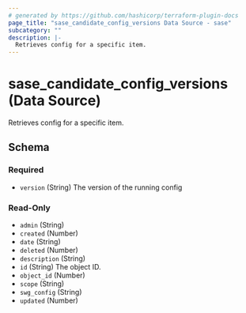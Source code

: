 ```yaml
---
# generated by https://github.com/hashicorp/terraform-plugin-docs
page_title: "sase_candidate_config_versions Data Source - sase"
subcategory: ""
description: |-
  Retrieves config for a specific item.
---
```


# sase_candidate_config_versions (Data Source)

Retrieves config for a specific item.



<!-- schema generated by tfplugindocs -->
## Schema

### Required

- `version` (String) The version of the running config

### Read-Only

- `admin` (String)
- `created` (Number)
- `date` (String)
- `deleted` (Number)
- `description` (String)
- `id` (String) The object ID.
- `object_id` (Number)
- `scope` (String)
- `swg_config` (String)
- `updated` (Number)


